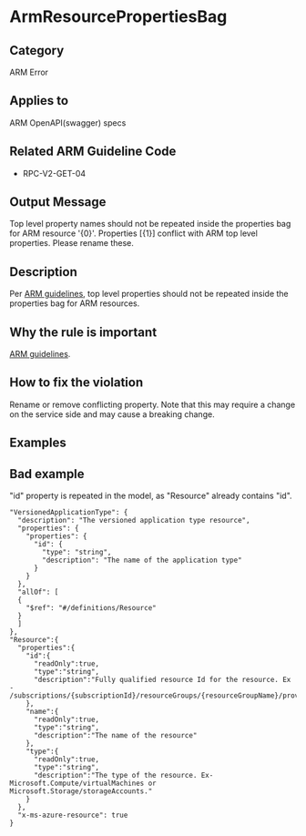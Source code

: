 # ArmResourcePropertiesBag

## Category

ARM Error

## Applies to

ARM OpenAPI(swagger) specs

## Related ARM Guideline Code

- RPC-V2-GET-04

## Output Message

Top level property names should not be repeated inside the properties bag for ARM resource '{0}'. Properties [{1}] conflict with ARM top level properties. Please rename these.

## Description

Per [ARM guidelines](https://github.com/Azure/azure-resource-manager-rpc/blob/master/v1.0/resource-api-reference.md), top level properties should not be repeated inside the properties bag for ARM resources.

## Why the rule is important

[ARM guidelines](https://github.com/Azure/azure-resource-manager-rpc/blob/master/v1.0/resource-api-reference.md).

## How to fix the violation

Rename or remove conflicting property. Note that this may require a change on the service side and may cause a breaking change.

## Examples

## Bad example

"id" property is repeated in the model, as "Resource" already contains "id".

```json5
"VersionedApplicationType": {
  "description": "The versioned application type resource",
  "properties": {
    "properties": {
      "id": {
        "type": "string",
        "description": "The name of the application type"
      }
    }
  },
  "allOf": [
  {
    "$ref": "#/definitions/Resource"
  }
  ]
},
"Resource":{
  "properties":{
    "id":{
      "readOnly":true,
      "type":"string",
      "description":"Fully qualified resource Id for the resource. Ex - /subscriptions/{subscriptionId}/resourceGroups/{resourceGroupName}/providers/{resourceProviderNamespace}/{resourceType}/{resourceName}"
    },
    "name":{
      "readOnly":true,
      "type":"string",
      "description":"The name of the resource"
    },
    "type":{
      "readOnly":true,
      "type":"string",
      "description":"The type of the resource. Ex- Microsoft.Compute/virtualMachines or Microsoft.Storage/storageAccounts."
    }
  },
  "x-ms-azure-resource": true
}
```
